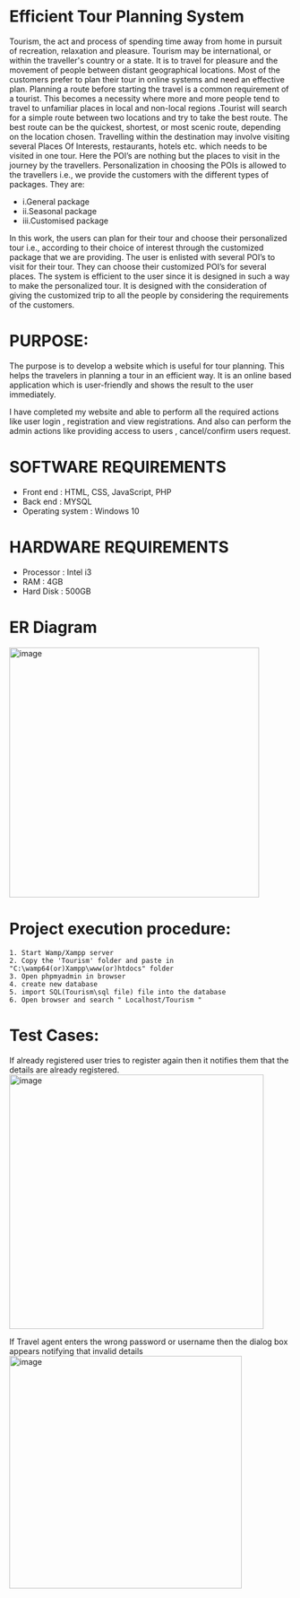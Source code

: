 # Efficient Tour Planning System
  Tourism, the act and process of spending time away from home in pursuit of recreation, relaxation and pleasure. Tourism may be international, or within the traveller's country or a state. It is to travel for pleasure and the movement of people between distant geographical locations. Most of the customers prefer to plan their tour in online systems and need an effective plan. 
  Planning a route before starting the travel is a common requirement of a tourist. This becomes a necessity where more and more people tend to travel to unfamiliar places in local and non-local regions .Tourist will search for a simple route between two locations and try to take the best route. The best route can be the quickest, shortest, or most scenic route, depending on the location chosen.
  Travelling within the destination may involve visiting several Places Of Interests, restaurants, hotels etc. which needs to be visited in one tour. Here the POI’s are nothing but the places to visit in the journey by the travellers. Personalization in choosing the POIs is allowed to the travellers i.e., we provide the customers with the different types of packages. They are:
* i.General package
* ii.Seasonal package
* iii.Customised package

In this work, the users can plan for their tour and choose their personalized tour i.e., according to their choice of interest through the customized package that we are providing. The user is enlisted with several POI’s to visit for their tour. They can choose their customized POI’s for several places. The system is efficient to the user since it is designed in such a way to make the personalized tour. It is designed with the consideration of giving the customized trip to all the people by considering the requirements of the customers.

# PURPOSE:
The purpose is to develop a website which is useful for tour planning. This helps the travelers in planning a tour in an efficient way. It is an online based application which is user-friendly and shows the result to the user immediately.

I have completed my website and able to perform all the required actions like user login , registration and view registrations. And also can perform the admin actions like providing access to users , cancel/confirm users request.

# SOFTWARE REQUIREMENTS
* Front end                 : HTML, CSS, JavaScript, PHP
* Back end                  : MYSQL
* Operating system     : Windows 10

# HARDWARE REQUIREMENTS
* Processor                 : Intel i3
* RAM                       : 4GB
* Hard Disk	                : 500GB
# ER Diagram

<img width="446" alt="image" src="https://user-images.githubusercontent.com/103600459/168946066-2f9e87b4-5598-46a3-937e-b57169272a7d.png">

# Project execution procedure:
	1. Start Wamp/Xampp server
	2. Copy the 'Tourism' folder and paste in "C:\wamp64(or)Xampp\www(or)htdocs" folder
	3. Open phpmyadmin in browser
	4. create new database
	5. import SQL(Tourism\sql file) file into the database
	6. Open browser and search " Localhost/Tourism "

# Test Cases:

If already registered user tries to register again then it notifies them that the details are already registered.
<img width="454" alt="image" src="https://user-images.githubusercontent.com/103600459/168946338-e3097e16-a4c3-4825-b391-9964836b8eba.png">


If Travel agent enters the wrong password or username then the dialog box appears notifying that invalid details
<img width="415" alt="image" src="https://user-images.githubusercontent.com/103600459/168946370-9bd13d95-f6e8-45f8-a61f-5576ded7ed8a.png">



